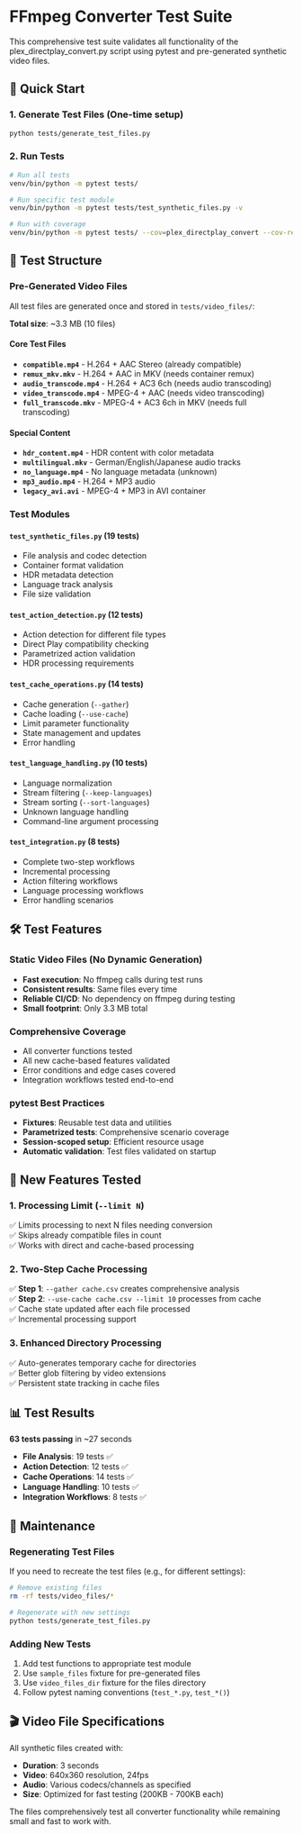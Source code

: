 # FFmpeg Converter Test Suite

This comprehensive test suite validates all functionality of the plex_directplay_convert.py script using pytest and pre-generated synthetic video files.

## 🚀 Quick Start

### 1. Generate Test Files (One-time setup)
```bash
python tests/generate_test_files.py
```

### 2. Run Tests
```bash
# Run all tests
venv/bin/python -m pytest tests/

# Run specific test module
venv/bin/python -m pytest tests/test_synthetic_files.py -v

# Run with coverage
venv/bin/python -m pytest tests/ --cov=plex_directplay_convert --cov-report=html
```

## 📁 Test Structure

### Pre-Generated Video Files

All test files are generated once and stored in `tests/video_files/`:

**Total size**: ~3.3 MB (10 files)

#### Core Test Files
- **`compatible.mp4`** - H.264 + AAC Stereo (already compatible)
- **`remux_mkv.mkv`** - H.264 + AAC in MKV (needs container remux)
- **`audio_transcode.mp4`** - H.264 + AC3 6ch (needs audio transcoding)
- **`video_transcode.mp4`** - MPEG-4 + AAC (needs video transcoding)
- **`full_transcode.mkv`** - MPEG-4 + AC3 6ch in MKV (needs full transcoding)

#### Special Content
- **`hdr_content.mp4`** - HDR content with color metadata
- **`multilingual.mkv`** - German/English/Japanese audio tracks
- **`no_language.mp4`** - No language metadata (unknown)
- **`mp3_audio.mp4`** - H.264 + MP3 audio
- **`legacy_avi.avi`** - MPEG-4 + MP3 in AVI container

### Test Modules

#### `test_synthetic_files.py` (19 tests)
- File analysis and codec detection
- Container format validation
- HDR metadata detection
- Language track analysis
- File size validation

#### `test_action_detection.py` (12 tests)
- Action detection for different file types
- Direct Play compatibility checking
- Parametrized action validation
- HDR processing requirements

#### `test_cache_operations.py` (14 tests)
- Cache generation (`--gather`)
- Cache loading (`--use-cache`)
- Limit parameter functionality
- State management and updates
- Error handling

#### `test_language_handling.py` (10 tests)
- Language normalization
- Stream filtering (`--keep-languages`)
- Stream sorting (`--sort-languages`)
- Unknown language handling
- Command-line argument processing

#### `test_integration.py` (8 tests)
- Complete two-step workflows
- Incremental processing
- Action filtering workflows
- Language processing workflows
- Error handling scenarios

## 🛠️ Test Features

### Static Video Files (No Dynamic Generation)
- **Fast execution**: No ffmpeg calls during test runs
- **Consistent results**: Same files every time
- **Reliable CI/CD**: No dependency on ffmpeg during testing
- **Small footprint**: Only 3.3 MB total

### Comprehensive Coverage
- All converter functions tested
- All new cache-based features validated
- Error conditions and edge cases covered
- Integration workflows tested end-to-end

### pytest Best Practices
- **Fixtures**: Reusable test data and utilities
- **Parametrized tests**: Comprehensive scenario coverage
- **Session-scoped setup**: Efficient resource usage
- **Automatic validation**: Test files validated on startup

## 🎯 New Features Tested

### 1. Processing Limit (`--limit N`)
✅ Limits processing to next N files needing conversion  
✅ Skips already compatible files in count  
✅ Works with direct and cache-based processing  

### 2. Two-Step Cache Processing
✅ **Step 1**: `--gather cache.csv` creates comprehensive analysis  
✅ **Step 2**: `--use-cache cache.csv --limit 10` processes from cache  
✅ Cache state updated after each file processed  
✅ Incremental processing support  

### 3. Enhanced Directory Processing
✅ Auto-generates temporary cache for directories  
✅ Better glob filtering by video extensions  
✅ Persistent state tracking in cache files  

## 📊 Test Results

**63 tests passing** in ~27 seconds

- **File Analysis**: 19 tests ✅
- **Action Detection**: 12 tests ✅
- **Cache Operations**: 14 tests ✅
- **Language Handling**: 10 tests ✅
- **Integration Workflows**: 8 tests ✅

## 🔧 Maintenance

### Regenerating Test Files
If you need to recreate the test files (e.g., for different settings):

```bash
# Remove existing files
rm -rf tests/video_files/*

# Regenerate with new settings
python tests/generate_test_files.py
```

### Adding New Tests
1. Add test functions to appropriate test module
2. Use `sample_files` fixture for pre-generated files
3. Use `video_files_dir` fixture for the files directory
4. Follow pytest naming conventions (`test_*.py`, `test_*()`)

## 🎬 Video File Specifications

All synthetic files created with:
- **Duration**: 3 seconds
- **Video**: 640x360 resolution, 24fps
- **Audio**: Various codecs/channels as specified
- **Size**: Optimized for fast testing (200KB - 700KB each)

The files comprehensively test all converter functionality while remaining small and fast to work with.